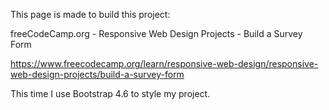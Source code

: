 This page is made to build this project:

freeCodeCamp.org - Responsive Web Design Projects - Build a Survey Form

https://www.freecodecamp.org/learn/responsive-web-design/responsive-web-design-projects/build-a-survey-form

This time I use Bootstrap 4.6 to style my project.
